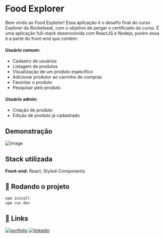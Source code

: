 # Food Explorer

Bem vindo ao Food Explorer! Essa aplicação é o desafio final do curso Explorer da Rocketseat, com o objetivo de pergar o certificado do curso. É uma aplicação full-stack desenvolvida com ReactJS e Nodejs, porém essa é a parte do front-end que contém:

#### Usuário comum:

- Cadastro de usuários
- Listagem de produtos
- Visualização de um produto específico
- Adicionar produtor ao carrinho de compras
- Favoritar o produto
- Pesquisar pelo produto

#### Usuário admin:
- Criação de produto
- Edição de produto já cadastrado

## Demonstração

![image](https://user-images.githubusercontent.com/103855358/235539482-94bb3499-1a50-4956-82e1-8593f0ce6b3a.png)

## Stack utilizada

**Front-end:** React, Styled-Components

## 🚀 Rodando o projeto

```bash
npm install
npm run dev
```

## 🔗 Links

[![portfolio](https://img.shields.io/badge/my_portfolio-000?style=for-the-badge&logo=ko-fi&logoColor=white)](https://felipeeduardodevnext.netlify.app/)
[![linkedin](https://img.shields.io/badge/linkedin-0A66C2?style=for-the-badge&logo=linkedin&logoColor=white)](https://www.linkedin.com/in/felipepereiraeduardo/)
